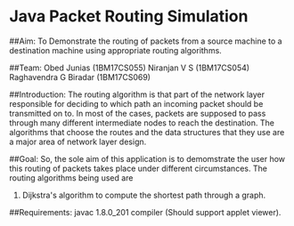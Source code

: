 # Java Packet Routing Simulation

##Aim:
To Demonstrate the routing of packets from a source machine to a destination machine using appropriate routing algorithms.

##Team:
Obed Junias (1BM17CS055)
Niranjan V S (1BM17CS054)
Raghavendra G Biradar (1BM17CS069)

##Introduction:
The routing algorithm is that part of the network layer responsible for deciding to which path an incoming packet should be transmitted on to.
In most of the cases, packets are supposed to pass through many different intermediate nodes to reach the destination.
The algorithms that choose the routes and the data structures that they use are a major area of network layer design.

##Goal:
So, the sole aim of this application is to demomstrate the user how this routing of packets takes place under different circumstances.
The routing algorithms being used are
1. Dijkstra's algorithm to compute the shortest path through a graph.

##Requirements:
javac 1.8.0_201 compiler (Should support applet viewer).
